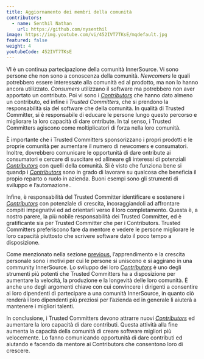 ```yaml
---
title: Aggiornamento dei membri della comunità
contributors:
  - name: Senthil Nathan
    url: https://github.com/nysenthil
image: https://img.youtube.com/vi/452IVT7TKsE/mqdefault.jpg
featured: false
weight: 4
youtubeCode: 452IVT7TKsE
---
```

<div id="upleveling" class="paragraph">
<p>VI è un continua partecipazione della comunità InnerSource. Vi sono persone che non sono a conoscenza della comunità. <em>Newcomers</em> le quali potrebbero essere interessate alla comunità ed al prodotto, ma non lo hanno ancora utilizzato. <em>Consumers</em> utilizzano il software ma potrebbero non aver apportato un contributo. Poi vi sono i <a href="https://innersourcecommons.org/learn/learning-path/contributor"><em>Contributors</em></a> che hanno dato almeno un contributo, ed infine i <em>Trusted Committers</em>, che si prendono la responsabilità sia del software che della comunità. In qualità di Trusted Committer, si è responsabile di educare le persone lungo questo percorso e migliorare la loro capacità di dare  ontribute. In tal senso, i Trusted Committers agiscono come moltiplicatori di forza nella loro comunità.</p>
</div>
<div class="paragraph">
<p>È importante che i Trusted Committers sponsorizzano i propri prodotti e le proprie comunità per aumentare il numero di newcomers e consumatori. Inoltre, dovrebbero comunicare le opportunità di dare  ontribute ai consumatori e cercare di suscitare ed allineare gli interessi di potenziali <a href="https://innersourcecommons.org/learn/learning-path/contributor"><em>Contributors</em></a> con quelli della comunità. Si è visto che funziona bene si quandp i <a href="https://innersourcecommons.org/learn/learning-path/contributor"><em>Contributors</em></a> sono in grado di lavorare su qualcosa che beneficia il propio reparto o ruolo in azienda. Buoni esempi sono gli strumenti di sviluppo e l&#8217;automazione..</p>
</div>
<div class="paragraph">
<p>Infine, è responsabilità del Trusted Committer identificare e sostenere i <a href="https://innersourcecommons.org/learn/learning-path/contributor"><em>Contributors</em></a> con potenziale di crescita, incoraggiandoli ad affrontare compiti impegnativi ed ad orientarli verso il loro completamento. Questa è, a nostro parere, la più nobile responsabilità dei Trusted Committer, ed è gratificante sia per Trusted Committer che per i Contributors. Trusted Committers preferiscono fare da mentore e vedere le persone migliorare le loro capacità piuttosto che scrivere software dato il poco tempo a disposizione.</p>
</div>
<div class="paragraph">
<p>Come menzionato nella sezione <a href="https://innersourcecommons.org/it/learn/learning-path/trusted-committer/03/">previous</a>, l&#8217;apprendimento e la crescita personale sono i motivi per cui le persone si uniscono e si aggirano in una community InnerSource. Lo sviluppo dei loro <a href="https://innersourcecommons.org/learn/learning-path/contributor"><em>Contributors</em></a> è uno degli strumenti più potenti che Trusted Committers ha a disposizione per aumentare la velocità, la produzione e la longevità delle loro comunità. È anche uno degli argomenti chiave con cui convincere i dirigenti a consentire ai loro dipendenti di partecipare a una comunità InnerSource, in quanto ciò renderà i loro dipendenti più preziosi per l&#8217;azienda ed in generale li aiuterà a mantenere i migliori talenti.</p>
</div>
<div class="paragraph">
<p>In conclusione, i Trusted Committers devono attrarre nuovi <a href="https://innersourcecommons.org/learn/learning-path/contributor"><em>Contributors</em></a> ed aumentare la loro capacità di dare contributi. Questa attività alla fine aumenta la capacità della comunità di creare software migliori più velocemente. Lo fanno comunicando opportunità di dare contributi ed aiutando e facendo da mentore ai Contributors che consentono loro di crescere.</p>
</div>
<!--- This file autogenerated from https://github.com/InnerSourceCommons/InnerSourceLearningPath/blob/main/scripts -->